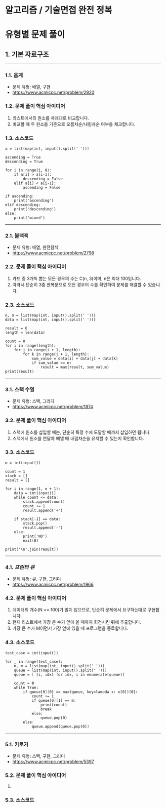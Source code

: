 # 알고리즘 / 기술면접 완전 정복
# 유형별 문제 풀이

## 1. 기본 자료구조

---

### 1.1. 음계
- 문제 유형: 배열, 구현
- https://www.acmicpc.net/problem/2920

### 1.2. 문제 풀이 핵심 아이디어
1. 리스트에서의 원소를 차례대로 비교합니다.
2. 비교할 때 두 원소를 기준으로 오름차순/내림차순 여부를 체크합니다.

### 1.3. 소스코드
```
a = list(map(int, input().split(' ')))

ascending = True
descending = True

for i in range(1, 8):
    if a[i] > a[i-1]:
        descending = False
    elif a[i] < a[i-1]:
        ascending = False

if ascending:
    print('ascending')
elif descending:
    print('descending')
else:
    print('mixed')
```

---

### 2.1. 블랙잭
- 문제 유형: 배열, 완전탐색
- https://www.acmicpc.net/problem/2798

### 2.2. 문제 풀이 핵심 아이디어
1. 카드 중 3개씩 뽑는 모든 경우의 수는 C(n, 3)이며, n은 최대 100입니다.
2. 따라서 단순히 3중 반복문으로 모든 경우의 수를 확인하여 문제를 해결할 수 있습니다.

### 2.3. 소스코드
```
n, m = list(map(int, input().split(' ')))
data = list(map(int, input().split(' ')))

result = 0
length = len(data)

count = 0
for i in range(length):
    for j in range(i + 1, length):
        for k in range(j + 1, length):
            sum_value = data[i] + data[j] + data[k]
            if sum_value <= m:
                result = max(result, sum_value)
print(result)
```

---

### 3.1. 스택 수열
- 문제 유형: 스택, 그리디
- https://www.acmicpc.net/problem/1874

### 3.2. 문제 풀이 핵심 아이디어
1. 스택에 원소를 삽입할 때는, 단순히 특정 수에 도달할 때까지 삽입하면 됩니다.
2. 스택에서 원소를 연달아 빼낼 때 내림차순을 유지할 수 있는지 확인합니다.


### 3.3. 소스코드
```
n = int(input())

count = 1
stack = []
result = []

for i in range(1, n + 1):
    data = int(input())
    while count <= data:
        stack.append(count)
        count += 1
        result.append('+')

    if stack[-1] == data:
        stack.pop()
        result.append('-')
    else:
        print('NO')
        exit(0)

print('\n'.join(result))
```

---

### 4.1. *프린터 큐*
- 문제 유형: 큐, 구현, 그리디
- https://www.acmicpc.net/problem/1966

### 4.2. 문제 풀이 핵심 아이디어
1. 데이터의 개수(N <= 100)가 많지 않으므로, 단순히 문제에서 요구하는대로 구현합니다.
2. 현재 리스트에서 가장 큰 수가 앞에 올 때까지 회전시킨 뒤에 추출합니다.
3. 가장 큰 수가 M이면서 가장 앞에 있을 때 프로그램을 종료합니다.

### 4.3. 소스코드
```
test_case = int(input())

for _ in range(test_case):
    n, m = list(map(int, input().split(' ')))
    queue = list(map(int, input().split(' ')))
    queue = [ (i, idx) for idx, i in enumerate(queue)]

    count = 0
    while True:
        if queue[0][0] == max(queue, key=lambda x: x[0])[0]:
            count += 1
            if queue[0][1] == m:
                print(count)
                break
            else:
                queue.pop(0)
        else:
            queue.append(queue.pop(0))
```

---

### 5.1. 키로거
- 문제 유형: 스택, 구현, 그리디
- https://www.acmicpc.net/problem/5397

### 5.2. 문제 풀이 핵심 아이디어
1. 

### 5.3. 소스코드
```

```